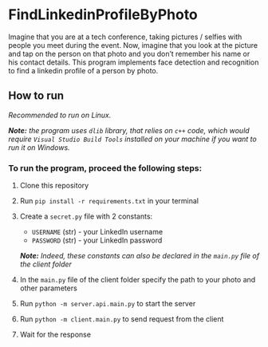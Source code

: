 # FindLinkedinProfileByPhoto

Imagine that you are at a tech conference, taking pictures / selfies with people you meet during the event. Now, imagine that you look at the picture and tap on the person on that photo and you don’t remember his name or his contact details. This program implements face detection and recognition to find a linkedin profile of a person by photo.

## How to run
*Recommended to run on Linux.*

_**Note:** the program uses `dlib` library, that relies on `c++` code, which would require `Visual Studio Build Tools` installed on your machine if you want to run it on Windows._

### To run the program, proceed the following steps:
1. Clone this repository
2. Run `pip install -r requirements.txt` in your terminal
3. Create a `secret.py` file with 2 constants:
   * `USERNAME` (str) - your LinkedIn username
   * `PASSWORD` (str) - your LinkedIn password

   *__Note:__ Indeed, these constants can also be declared in the `main.py` file of the client folder*

4. In the `main.py` file of the client folder specify the path to your photo and other parameters
5. Run `python -m server.api.main.py` to start the server
6. Run `python -m client.main.py` to send request from the client
7. Wait for the response
